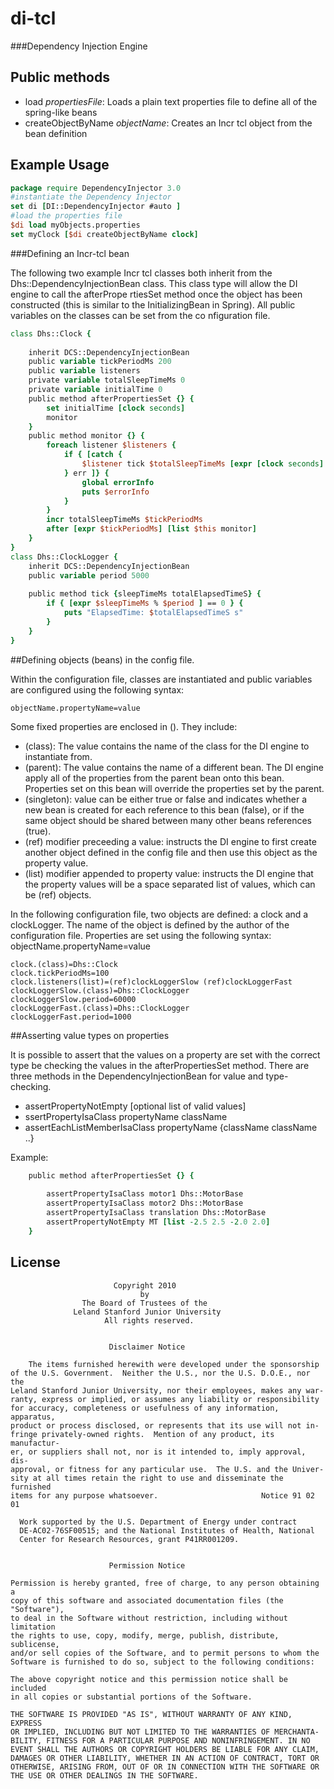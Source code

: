 
di-tcl
===========


###Dependency Injection Engine

## Public methods
* load _propertiesFile_:  Loads a plain text properties file to define all of the spring-like beans
* createObjectByName _objectName_: Creates an Incr tcl object from the bean definition

## Example Usage

```tcl
package require DependencyInjector 3.0
#instantiate the Dependency Injector
set di [DI::DependencyInjector #auto ]
#load the properties file
$di load myObjects.properties
set myClock [$di createObjectByName clock]
```



###Defining an Incr-tcl bean

The following two example Incr tcl classes both inherit from the Dhs::DependencyInjectionBean class.  This class type will allow the DI engine to call the afterPrope
rtiesSet method once the object has been constructed (this is similar to the InitializingBean in Spring).  All public variables on the classes can be set from the co
nfiguration file.
 
```tcl
class Dhs::Clock {
 
    inherit DCS::DependencyInjectionBean
    public variable tickPeriodMs 200
    public variable listeners
    private variable totalSleepTimeMs 0
    private variable initialTime 0
    public method afterPropertiesSet {} {
        set initialTime [clock seconds]
        monitor
    }
    public method monitor {} {
        foreach listener $listeners {
            if { [catch {
                $listener tick $totalSleepTimeMs [expr [clock seconds] - $initialTime]
            } err ]} {
                global errorInfo
                puts $errorInfo
            }
        }
        incr totalSleepTimeMs $tickPeriodMs
        after [expr $tickPeriodMs] [list $this monitor]
    }
}
class Dhs::ClockLogger {
    inherit DCS::DependencyInjectionBean
    public variable period 5000
   
    public method tick {sleepTimeMs totalElapsedTimeS} {
        if { [expr $sleepTimeMs % $period ] == 0 } {
            puts "ElapsedTime: $totalElapsedTimeS s"
        }
    }
}
```

##Defining objects (beans) in the config file.
 
Within the configuration file, classes are instantiated and public variables are configured using the following syntax:

```
objectName.propertyName=value
```
 
 
Some fixed properties are enclosed in ().  They include:
 
* (class): The value contains the name of the class for the DI engine to instantiate from. 
* (parent): The value contains the name of a different bean.  The DI engine apply all of the properties from the parent bean onto this bean.  Properties set on this bean will override the properties set by the parent.
* (singleton): value can be either true or false and indicates whether a new bean is created for each reference to this bean (false), or if the same object should be shared between many other beans references (true).
* (ref) modifier preceeding a value: instructs the DI engine to first create another object defined in the config file and then use this object as the property value.
* (list) modifier appended to property value: instructs the DI engine that the property values will be a space separated list of values, which can be (ref) objects.
 
In the following configuration file, two objects are defined: a clock and a clockLogger.  The name of the object is defined by the author of the configuration file.  Properties are set using the following syntax: objectName.propertyName=value

```
clock.(class)=Dhs::Clock
clock.tickPeriodMs=100
clock.listeners(list)=(ref)clockLoggerSlow (ref)clockLoggerFast
clockLoggerSlow.(class)=Dhs::ClockLogger
clockLoggerSlow.period=60000
clockLoggerFast.(class)=Dhs::ClockLogger
clockLoggerFast.period=1000
```

##Asserting value types on properties
 
It is possible to assert that the values on a property are set with the correct type be checking the values in the afterPropertiesSet method.  There are three methods in the DependencyInjectionBean for value and type-checking.
 
* assertPropertyNotEmpty [optional list of valid values]
* ssertPropertyIsaClass propertyName className
* assertEachListMemberIsaClass propertyName {className className ..}
 
Example:

```Tcl
    public method afterPropertiesSet {} {
 
        assertPropertyIsaClass motor1 Dhs::MotorBase
        assertPropertyIsaClass motor2 Dhs::MotorBase
        assertPropertyIsaClass translation Dhs::MotorBase
        assertPropertyNotEmpty MT [list -2.5 2.5 -2.0 2.0]
    }
```





## License

                           Copyright 2010
                                 by
                    The Board of Trustees of the 
                  Leland Stanford Junior University
                         All rights reserved.
    
    
                          Disclaimer Notice
    
        The items furnished herewith were developed under the sponsorship
    of the U.S. Government.  Neither the U.S., nor the U.S. D.O.E., nor the
    Leland Stanford Junior University, nor their employees, makes any war-
    ranty, express or implied, or assumes any liability or responsibility
    for accuracy, completeness or usefulness of any information, apparatus,
    product or process disclosed, or represents that its use will not in-
    fringe privately-owned rights.  Mention of any product, its manufactur-
    er, or suppliers shall not, nor is it intended to, imply approval, dis-
    approval, or fitness for any particular use.  The U.S. and the Univer-
    sity at all times retain the right to use and disseminate the furnished
    items for any purpose whatsoever.                       Notice 91 02 01
    
      Work supported by the U.S. Department of Energy under contract
      DE-AC02-76SF00515; and the National Institutes of Health, National
      Center for Research Resources, grant P41RR001209. 
    
    
                          Permission Notice
    
    Permission is hereby granted, free of charge, to any person obtaining a
    copy of this software and associated documentation files (the "Software"),
    to deal in the Software without restriction, including without limitation
    the rights to use, copy, modify, merge, publish, distribute, sublicense,
    and/or sell copies of the Software, and to permit persons to whom the
    Software is furnished to do so, subject to the following conditions:
    
    The above copyright notice and this permission notice shall be included
    in all copies or substantial portions of the Software.
    
    THE SOFTWARE IS PROVIDED "AS IS", WITHOUT WARRANTY OF ANY KIND, EXPRESS
    OR IMPLIED, INCLUDING BUT NOT LIMITED TO THE WARRANTIES OF MERCHANTA-
    BILITY, FITNESS FOR A PARTICULAR PURPOSE AND NONINFRINGEMENT. IN NO
    EVENT SHALL THE AUTHORS OR COPYRIGHT HOLDERS BE LIABLE FOR ANY CLAIM,
    DAMAGES OR OTHER LIABILITY, WHETHER IN AN ACTION OF CONTRACT, TORT OR
    OTHERWISE, ARISING FROM, OUT OF OR IN CONNECTION WITH THE SOFTWARE OR
    THE USE OR OTHER DEALINGS IN THE SOFTWARE.


